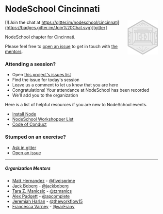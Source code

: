 # NodeSchool Cincinnati

<img align="right"
  width=100 height=115
  src="https://raw.githubusercontent.com/nodeschool/nodeschool.github.io/44664f936dde11304531fd4ada50a5b282a5d1de/images/nodeschool-blank.png"
  />

[![Join the chat at https://gitter.im/nodeschool/cincinnati](https://badges.gitter.im/Join%20Chat.svg)][gitter]

NodeSchool chapter for Cincinnati.

Please feel free to [open an issue][new-issue] to get in touch with [the
mentors](#organization-mentors).

### Attending a session?

* Open [this project's issues list][issues]
* Find the issue for today's session
* Leave us a comment to let us know that you are here
* Congratulations! Your attendance at NodeSchool has been recorded
* We'll add you to the organization

Here is a list of helpful resources if you are new to NodeSchool events.

- [Install Node][install-node]
- [NodeSchool Workshopper List][workshoppers]
- [Code of Conduct][conduct]

### Stumped on an exercise?

- [Ask in gitter][gitter]
- [Open an issue][new-issue]

---

##### Organization Mentors

 - [Matt Hernandez](https://github.com/fiveisprime) - [@fiveisprime](https://twitter.com/fiveisprime/)
 - [Jack Boberg](https://github.com/jackboberg) - [@jackboberg](https://twitter.com/jackboberg/)
 - [Tara Z. Manicsic](https://github.com/tzmanics) - [@tzmanics](https://twitter.com/tzmanics/)
 - [Alex Padgett](https://github.com/apcomplete) - [@apcomplete](https://twitter.com/apcomplete/)
 - [Jeremiah Harlan](https://github.com/harlanj) - [@theworkflow15](https://twitter.com/theworkflow15/)
 - [Francesca Varney](https://github.com/franvarney) - [@varFranv](https://twitter.com/varFranv/)

[conduct]: https://github.com/nodeschool/cincinnati/blob/master/code_of_conduct.md
[gitter]: https://gitter.im/nodeschool/cincinnati
[issues]:  https://github.com/nodeschool/cincinnati/issues
[new-issue]: https://github.com/nodeschool/cincinnati/issues/new

[install-node]: https://nodejs.org/
[workshoppers]: http://nodeschool.io/#workshopper-list
